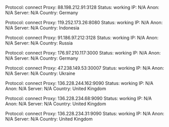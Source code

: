 Protocol: connect
Proxy: 88.198.212.91:3128
Status: working
IP: N/A
Anon: N/A
Server: N/A
Country: Germany

Protocol: connect
Proxy: 119.252.173.26:8080
Status: working
IP: N/A
Anon: N/A
Server: N/A
Country: Indonesia

Protocol: connect
Proxy: 91.186.97.212:3128
Status: working
IP: N/A
Anon: N/A
Server: N/A
Country: Russia

Protocol: connect
Proxy: 176.97.210.117:3000
Status: working
IP: N/A
Anon: N/A
Server: N/A
Country: Germany

Protocol: connect
Proxy: 47.238.149.53:30007
Status: working
IP: N/A
Anon: N/A
Server: N/A
Country: Ukraine

Protocol: connect
Proxy: 136.228.244.162:9090
Status: working
IP: N/A
Anon: N/A
Server: N/A
Country: United Kingdom

Protocol: connect
Proxy: 136.228.234.68:9090
Status: working
IP: N/A
Anon: N/A
Server: N/A
Country: United Kingdom

Protocol: connect
Proxy: 136.228.234.31:9090
Status: working
IP: N/A
Anon: N/A
Server: N/A
Country: United Kingdom

